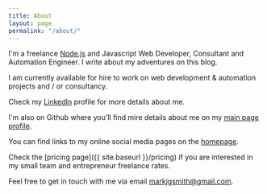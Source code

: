 ```yaml
---
title: About
layout: page
permalink: "/about/"
---
```


I'm a freelance [Node.js](https://en.wikipedia.org/wiki/Node.js) and Javascript Web Developer, Consultant and Automation Engineer. I write about my adventures on this blog.

I am currently available for hire to work on web development & automation projects and / or consultancy.

Check my [LinkedIn](https://www.linkedin.com/in/markjgsmith) profile for more details about me.

I'm also on Github where you'll find mire details about me on my [main page profile](https://github.com/mjgs).

You can find links to my online social media pages on the [homepage](https://markjgsmith.com).

Check the [pricing page]({{ site.baseurl }}/pricing) if you are interested in my small team and entrepreneur freelance rates.

Feel free to get in touch with me via email markjgsmith@gmail.com.
